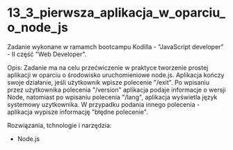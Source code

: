 # 13_3_pierwsza_aplikacja_w_oparciu_o_node_js

Zadanie wykonane w ramamch bootcampu Kodilla - "JavaScript developer" - II część "Web Developer".

Opis: 
Zadanie ma na celu przećwiczenie w praktyce tworzenie prostej aplikacji w oparciu o środowisko uruchomieniowe node.js. Aplikacja kończy swoje działanie, jeśli użytkownik wpisze polecenie "/exit". Po wpisaniu przez użytkownika polecenia "/version" aplikacja podaje informacje o wersji Node, natomiast po wpisaniu polecenia "/lang", aplikacja wyświetla język systemowy uzytkownika. W przypadku podania innego polecenia - aplikacja wypisze informację "błędne polecenie".

Rozwiązania, tchnologie i narzędzia:
- Node.js
